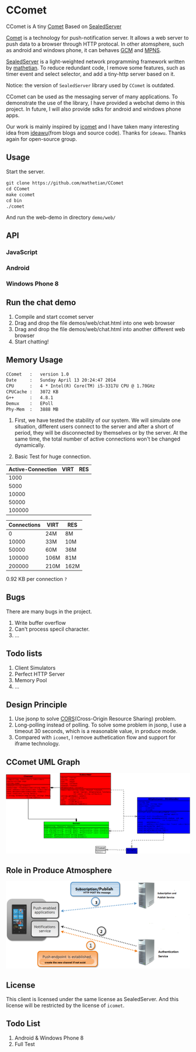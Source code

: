 CComet
======
CComet is A tiny [Comet](http://en.wikipedia.org/wiki/Comet_(programming)) Based on [SealedServer](https://github.com/mathetian/SealedServer)

[Comet](http://en.wikipedia.org/wiki/Comet_(programming)) is a technology for push-notification server. It allows a web server to push data to a browser through HTTP protocal. In other atomsphere, such as android and windows phone, it can behaves [GCM](developer.android.com/google/gcm/‎) and [MPNS](http://msdn.microsoft.com/en-us/library/windows/apps/hh913756.aspx).

[SealedServer](https://github.com/mathetian/SealedServer) is a light-weighted network programming framework written by [mathetian](https://github.com/mathetian). To reduce redundant code, I remove some features, such as timer event and select selector, and add a tiny-http server based on it. 

Notice: the version of `SealedServer` library used by `CComet` is outdated.

CComet can be used as the messaging server of many applications. To demonstrate the use of the library, I have provided a webchat demo in this project. In future, I will also provide sdks for android and windows phone apps.

Our work is mainly inspired by [icomet](https://github.com/ideawu/icomet) and I have taken many interesting idea from [ideawu](https://github.com/ideawu)(from blogs and source code). Thanks for `ideawu`. Thanks again for open-source group.

## Usage

Start the server.

```shell
git clone https://github.com/mathetian/CComet
cd CComet
make ccomet
cd bin
./comet
```

And run the web-demo in directory ```demo/web/```

## API

### JavaScript

### Android

### Windows Phone 8

## Run the chat demo

1. Compile and start ccomet server
2. Drag and drop the file demos/web/chat.html into one web browser
3. Drag and drop the file demos/web/chat.html into another different web browser
4. Start chatting!

## Memory Usage

```
CComet   :   version 1.0
Date     :   Sunday April 13 20:24:47 2014
CPU      :   4 * Intel(R) Core(TM) i5-3317U CPU @ 1.70GHz
CPUCache :   3072 KB
G++      :   4.8.1
Demux    :   EPoll
Phy-Mem  :   3888 MB
```

1. First, we have tested the stability of our system. We will simulate one situation, different users connect to the server and after a short of period, they will be disconnected by themselves or by the server. At the same time, the total number of active connections won't be changed dynamically.

2. Basic Test for huge connection. 

| Active-Connection  | VIRT  | RES   |
| -----------        | ----  | ---   | 
| 1000               |       |       |
| 5000               |       |       |
| 10000              |       |       |   
| 50000              |       |       |
| 100000             |       |       |


| Connections        | VIRT  | RES   |
| -----------        | ----  | ---   | 
| 0                  | 24M   |  8M   |
| 10000              | 33M   |  10M  | 
| 50000              | 60M   |  36M  | 
| 100000             | 106M  |  81M  |  
| 200000             | 210M  |  162M | 

0.92 KB per connection `?`

## Bugs

There are many bugs in the project.

1. Write buffer overflow
2. Can't process specil character.
3. ...

## Todo lists

1. Client Simulators
2. Perfect HTTP Server
3. Memory Pool
3. ...

## Design Principle

1. Use jsonp to solve [CORS](en.wikipedia.org/wiki/Cross-origin_resource_sharing‎)(Cross-Origin Resource Sharing) problem.
2. Long-polling instead of polling. To solve some problem in jsonp, I use a timeout 30 seconds, which is a reasonable value, in produce mode.
3. Compared with `icomet`, I remove authetication flow and support for iframe technology.

## CComet UML Graph

![CComet UML Graph](https://raw.githubusercontent.com/mathewes/blog-dot-file/master/CComet.png)

## Role in Produce Atmosphere

![ROLE](https://raw.githubusercontent.com/mathewes/blog-dot-file/master/CComet_flow.png)

## License

This client is licensed under the same license as SealedServer. And this license will be restricted by the license of `icomet`.

## Todo List
1. Android & Windows Phone 8
2. Full Test 